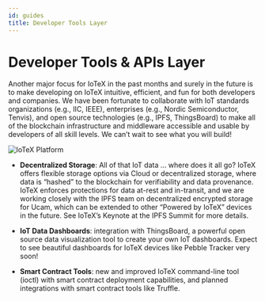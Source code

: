 ```yaml
---
id: guides
title: Developer Tools Layer
---
```


# Developer Tools & APIs Layer

Another major focus for IoTeX in the past months and surely in the future is to make developing on IoTeX intuitive, efficient, and fun for both developers and companies. We have been fortunate to collaborate with IoT standards organizations (e.g., IIC, IEEE), enterprises (e.g., Nordic Semiconductor, Tenvis), and open source technologies (e.g., IPFS, ThingsBoard) to make all of the blockchain infrastructure and middleware accessible and usable by developers of all skill levels. We can’t wait to see what you will build!

![IoTeX Platform](/img/introduction/tools-layer.png)

- **Decentralized Storage**: All of that IoT data … where does it all go? IoTeX offers flexible storage options via Cloud or decentralized storage, where data is “hashed” to the blockchain for verifiability and data provenance. IoTeX enforces protections for data at-rest and in-transit, and we are working closely with the IPFS team on decentralized encrypted storage for Ucam, which can be extended to other “Powered by IoTeX” devices in the future. See IoTeX’s Keynote at the IPFS Summit for more details.

- **IoT Data Dashboards**: integration with ThingsBoard, a powerful open source data visualization tool to create your own IoT dashboards. Expect to see beautiful dashboards for IoTeX devices like Pebble Tracker very soon!

- **Smart Contract Tools**: new and improved IoTeX command-line tool (ioctl) with smart contract deployment capabilities, and planned integrations with smart contract tools like Truffle.

